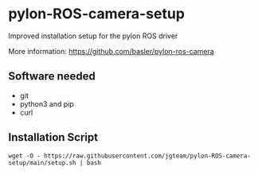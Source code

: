 # pylon-ROS-camera-setup
Improved installation setup for the pylon ROS driver 

More information: https://github.com/basler/pylon-ros-camera

## Software needed

- git
- python3 and pip
- curl

## Installation Script

```wget -O - https://raw.githubusercontent.com/jgteam/pylon-ROS-camera-setup/main/setup.sh | bash```
